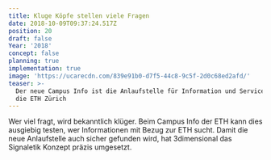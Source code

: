 ```yaml
---
title: Kluge Köpfe stellen viele Fragen
date: 2018-10-09T09:37:24.517Z
position: 20
draft: false
Year: '2018'
concept: false
planning: true
implementation: true
image: 'https://ucarecdn.com/839e91b0-d7f5-44c8-9c5f-2d0c68ed2afd/'
teaser: >-
  Der neue Campus Info ist die Anlaufstelle für Information und Services rund um
  die ETH Zürich
---
```

Wer viel fragt, wird bekanntlich klüger. Beim Campus Info der ETH kann dies ausgiebig testen, wer Informationen mit Bezug zur ETH sucht. Damit die neue Anlaufstelle auch sicher gefunden wird, hat 3dimensional das Signaletik Konzept präzis umgesetzt.
